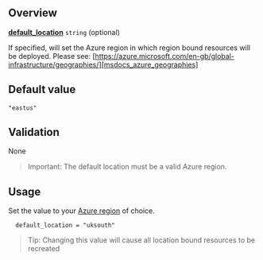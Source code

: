 ## Overview

[**default_location**](#overview) `string` (optional)

If specified, will set the Azure region in which region bound resources will be deployed.
Please see: [https://azure.microsoft.com/en-gb/global-infrastructure/geographies/][msdocs_azure_geographies]

## Default value

`"eastus"`

## Validation

None

> Important: The default location must be a valid Azure region.

## Usage

Set the value to your [Azure region][msdocs_azure_geographies] of choice.

```hcl
  default_location = "uksouth"
```

> Tip: Changing this value will cause all location bound resources to be recreated

[//]: # "************************"
[//]: # "INSERT LINK LABELS BELOW"
[//]: # "************************"

[this_page]: # "Link for the current page."

[msdocs_azure_geographies]: https://azure.microsoft.com/en-gb/global-infrastructure/geographies/ "Find the Azure geography that meets your needs"
